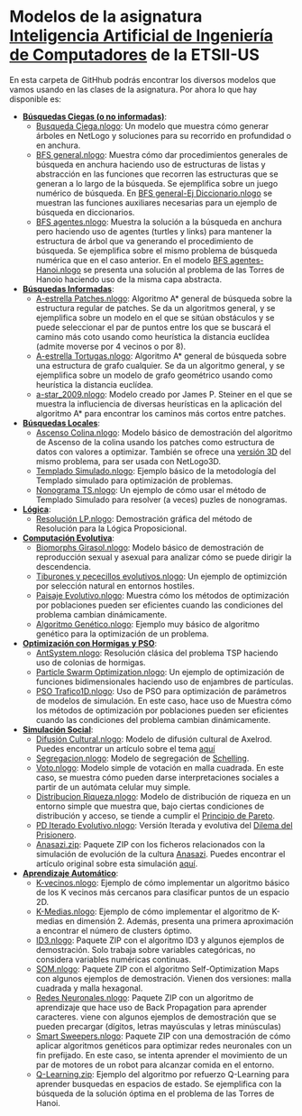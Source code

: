 # Modelos de la asignatura [Inteligencia Artificial de Ingeniería de Computadores](http://www.cs.us.es/~fsancho/?p=p1) de la ETSII-US

En esta carpeta de GitHhub podrás encontrar los diversos modelos que vamos usando en las clases de la asignatura. Por ahora lo que hay disponible es:

+ [**Búsquedas Ciegas (o no informadas)**](http://www.cs.us.es/~fsancho/?e=95):
  + [Busqueda Ciega.nlogo](https://github.com/fsancho/IA/blob/master/Busquedas%20no%20informadas/Busqueda%20Ciega.nlogo): Un modelo que muestra cómo generar árboles en NetLogo y soluciones para su recorrido en profundidad o en anchura.
  + [BFS general.nlogo](https://github.com/fsancho/IA/blob/master/Busquedas%20no%20informadas/BFS%20general.nlogo): Muestra cómo dar procedimientos generales de búsqueda en anchura haciendo uso de estructuras de listas y abstracción en las funciones que recorren las estructuras que se generan a lo largo de la búsqueda. Se ejemplifica sobre un juego numérico de búsqueda. En [BFS general-Ej Diccionario.nlogo](https://github.com/fsancho/IA/blob/master/Busquedas%20no%20informadas/BFS%20general-Ej%20Diccionario.nlogo) se muestran las funciones auxiliares necesarias para un ejemplo de búsqueda en diccionarios.
  + [BFS agentes.nlogo](https://github.com/fsancho/IA/blob/master/Busquedas%20no%20informadas/BFS%20agentes.nlogo): Muestra la solución a la búsqueda en anchura pero haciendo uso de agentes (turtles y links) para mantener la estructura de árbol que va generando el procedimiento de búsqueda. Se ejemplifica sobre el mismo problema de búsqueda numérica que en el caso anterior. En el modelo [BFS agentes-Hanoi.nlogo](https://github.com/fsancho/IA/blob/master/Busquedas%20no%20informadas/BFS%20agentes%20-%20Hanoi.nlogo) se presenta una solución al problema de las Torres de Hanoio haciendo uso de la misma capa abstracta.
+ [**Búsquedas Informadas**](http://www.cs.us.es/~fsancho/?e=62):
  + [A-estrella Patches.nlogo](https://github.com/fsancho/IA/blob/master/Busquedas%20Informadas/A-estrella%20Patches.nlogo): Algoritmo A* general de búsqueda sobre la estructura regular de patches. Se da un algoritmos general, y se ejemplifica sobre un modelo en el que se sitúan obstáculos y se puede seleccionar el par de puntos entre los que se buscará el camino más coto usando como heurística la distancia euclídea (admite moverse por 4 vecinos o por 8).
  + [A-estrella Tortugas.nlogo](https://github.com/fsancho/IA/blob/master/Busquedas%20Informadas/A-estrella%20Tortugas.nlogo): Algoritmo A* general de búsqueda sobre una estructura de grafo cualquier. Se da un algoritmo general, y se ejemplifica sobre un modelo de grafo geométrico usando como heurística la distancia euclídea.
  + [a-star_2009.nlogo](https://github.com/fsancho/IA/blob/master/Busquedas%20Informadas/a-star_2009.nlogo): Modelo creado por James P. Steiner en el que se muestra la influciencia de diversas heurísticas en la aplicación del algoritmo A* para encontrar los caminos más cortos entre patches.
+ [**Búsquedas Locales**](http://www.cs.us.es/~fsancho/?e=96):
  + [Ascenso Colina.nlogo](https://github.com/fsancho/IA/blob/master/Busquedas%20Locales/Ascenso%20Colina.nlogo): Modelo básico de demostración del algoritmo de Ascenso de la colina usando los patches como estructura de datos con valores a optimizar. También se ofrece una [versión 3D](https://github.com/fsancho/IA/blob/master/Busquedas%20Locales/Ascenso%20Colina%203D.nlogo3d) del mismo problema, para ser usada con NetLogo3D.
  + [Templado Simulado.nlogo](https://github.com/fsancho/IA/blob/master/Busquedas%20Locales/Templado%20Simulado.nlogo): Ejemplo básico de la metodología del Templado simulado para optimización de problemas.
  + [Nonograma TS.nlogo](https://github.com/fsancho/IA/blob/master/Busquedas%20Locales/Nonograma%20TS.nlogo): Un ejemplo de cómo usar el método de Templado Simulado para resolver (a veces) puzles de nonogramas.
+ [**Lógica**](http://www.cs.us.es/~fsancho/?e=120):
  + [Resolución LP.nlogo](https://github.com/fsancho/IA/blob/master/Logica/Resolucion%20LP.nlogo): Demostración gráfica del método de Resolución para la Lógica Proposicional.
+ [**Computación Evolutiva**](http://www.cs.us.es/~fsancho/?e=65):
  + [Biomorphs Girasol.nlogo](https://github.com/fsancho/IA/blob/master/Computacion%20Evolutiva/Biomorphs%20Girasol.nlogo): Modelo básico de demostración de reproducción sexual y asexual para analizar cómo se puede dirigir la descendencia.
  + [Tiburones y pececillos evolutivos.nlogo](https://github.com/fsancho/IA/blob/master/Computacion%20Evolutiva/Tiburones%20y%20pececillos%20evolutivos.nlogo): Un ejemplo de optimizción por selección natural en entornos hostiles.
  + [Paisaje Evolutivo.nlogo](https://github.com/fsancho/IA/blob/master/Computacion%20Evolutiva/Paisaje%20Evolutivo.nlogo): Muestra cómo los métodos de optimización por poblaciones pueden ser eficientes cuando las condiciones del problema cambian dinámicamente.
  + [Algoritmo Genético.nlogo](https://github.com/fsancho/IA/blob/master/Computacion%20Evolutiva/Algoritmo%20Genetico.nlogo): Ejemplo muy básico de algoritmo genético para la optimización de un problema.
+ [**Optimización con Hormigas**](http://www.cs.us.es/~fsancho/?e=71)[ **y PSO**](http://www.cs.us.es/~fsancho/?e=70):
  + [AntSystem.nlogo](https://github.com/fsancho/IA/blob/master/Optimizacion_AS_PSO/AntSystem.nlogo): Resolución clásica del problema TSP haciendo uso de colonias de hormigas.
  + [Particle Swarm Optimization.nlogo](https://github.com/fsancho/IA/blob/master/Optimizacion_AS_PSO/Particle%20Swarm%20Optimization.nlogo): Un ejemplo de optimización de funciones bidimensionales haciendo uso de enjambres de partículas.
  + [PSO Trafico1D.nlogo](https://github.com/fsancho/IA/blob/master/Optimizacion_AS_PSO/PSO%20Trafico1D.nlogo): Uso de PSO para optimización de parámetros de modelos de simulación. En este caso, hace uso de Muestra cómo los métodos de optimización por poblaciones pueden ser eficientes cuando las condiciones del problema cambian dinámicamente.
+ [**Simulación Social**](http://www.cs.us.es/~fsancho/?e=52):
  + [Difusión Cultural.nlogo](https://github.com/fsancho/IA/blob/master/Simulacion%20Social/Difusion%20Cultural.nlogo): Modelo de difusión cultural de Axelrod. Puedes encontrar un artículo sobre el tema [aquí](http://jasss.soc.surrey.ac.uk/12/1/6/appendixB/Axelrod1997.html)
  + [Segregacion.nlogo](https://github.com/fsancho/IA/blob/master/Simulacion%20Social/Segregacion.nlogo): Modelo de segregación de [Schelling](http://blog.pseudolog.com/article/el-tablero-de-ajedrez-de-thomas-schelling).
  + [Voto.nlogo](https://github.com/fsancho/IA/blob/master/Simulacion%20Social/Voto.nlogo): Modelo simple de votación en malla cuadrada. En este caso, se muestra cómo pueden darse interpretaciones sociales a partir de un autómata celular muy simple.
  + [Distribucion Riqueza.nlogo](https://github.com/fsancho/IA/blob/master/Simulacion%20Social/DistribucionRiqueza.nlogo): Modelo de distribución de riqueza en un entorno simple que muestra que, bajo ciertas condiciones de distribución y acceso, se tiende a cumplir el [Principio de Pareto](https://www.wikiwand.com/es/Principio_de_Pareto).
  + [PD Iterado Evolutivo.nlogo](https://github.com/fsancho/IA/blob/master/Simulacion%20Social/PD%20Iterado%20Evolutivo.nlogo): Versión Iterada y evolutiva del [Dilema del Prisionero](https://www.wikiwand.com/es/Dilema_del_prisionero).
  + [Anasazi.zip](https://github.com/fsancho/IA/blob/master/Simulacion%20Social/Anasazi%20NetLogo.zip): Paquete ZIP con los ficheros relacionados con la simulación de evolución de la cultura [Anasazi](https://www.wikiwand.com/es/Anasazi). Puedes encontrar el artículo original sobre esta simulación [aquí](http://jasss.soc.surrey.ac.uk/12/4/13.html).
+ [**Aprendizaje Automático**](http://www.cs.us.es/~fsancho/?e=75):
  + [K-vecinos.nlogo](https://github.com/fsancho/IA/blob/master/Aprendizaje%20Automatico/k-vecinos.nlogo): Ejemplo de cómo implementar un algoritmo básico de los K vecinos más cercanos para clasificar puntos de un espacio 2D.
  + [K-Medias.nlogo](https://github.com/fsancho/IA/blob/master/Aprendizaje%20Automatico/K-medias2.nlogo): Ejemplo de cómo implementar el algoritmo de K-medias en dimensión 2. Además, presenta una primera aproximación a encontrar el número de clusters óptimo.
  + [ID3.nlogo](https://github.com/fsancho/IA/blob/master/Aprendizaje%20Automatico/ID3.zip): Paquete ZIP con el algoritmo ID3 y algunos ejemplos de demostración. Solo trabaja sobre variables categóricas, no considera variables numéricas continuas.
  + [SOM.nlogo](https://github.com/fsancho/IA/blob/master/Aprendizaje%20Automatico/SOM2015.zip): Paquete ZIP con el algoritmo Self-Optimization Maps con algunos ejemplos de demostración. Vienen dos versiones: malla cuadrada y malla hexagonal.
  + [Redes Neuronales.nlogo](https://github.com/fsancho/IA/blob/master/Aprendizaje%20Automatico/Redes%20Neuronales.zip): Paquete ZIP con un algoritmo de aprendizaje que hace uso de Back Propagation para aprender caracteres. viene con algunos ejemplos de demostración que se pueden precargar (dígitos, letras mayúsculas y letras minúsculas) 
  + [Smart Sweepers.nlogo](https://github.com/fsancho/IA/blob/master/Aprendizaje%20Automatico/smart_sweepers.zip): Paquete ZIP con una demostración de cómo aplicar algoritmos genéticos para optimizar redes neuronales con un fin prefijado. En este caso, se intenta aprender el movimiento de un par de motores de un robot para alcanzar comida en el entorno. 
  + [Q-Learning.zip](https://github.com/fsancho/IA/blob/master/Aprendizaje%20Automatico/QLearning%20-%20Hanoi.nlogo): Ejemplo del algoritmo por refuerzo Q-Learning para aprender busquedas en espacios de estado. Se ejemplifica con la búsqueda de la solución óptima en el problema de las Torres de Hanoi.
